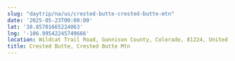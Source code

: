 ```yaml
---
slug: "daytrip/na/us/crested-butte-crested-butte-mtn"
date: '2025-05-23T00:00:00'
lat: '38.85701665224063'
lng: '-106.99542245749666'
location: Wildcat Trail Road, Gunnison County, Colorado, 81224, United States
title: Crested Butte, Crested Butte Mtn
---
```



